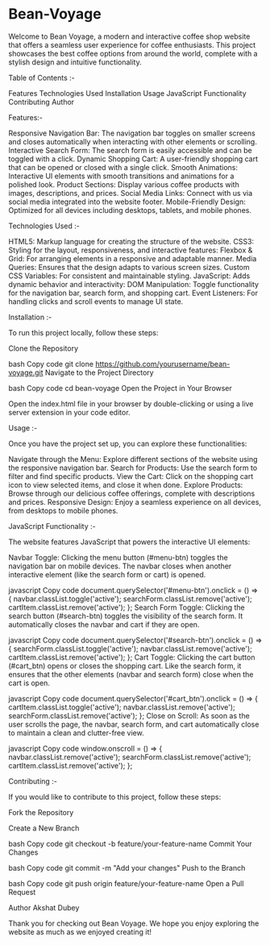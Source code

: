 # Bean-Voyage

Welcome to Bean Voyage, a modern and interactive coffee shop website that offers a seamless user experience for coffee enthusiasts. This project showcases the best coffee options from around the world, complete with a stylish design and intuitive functionality.

Table of Contents :-

Features
Technologies Used
Installation
Usage
JavaScript Functionality
Contributing
Author

Features:-

Responsive Navigation Bar: The navigation bar toggles on smaller screens and closes automatically when interacting with other elements or scrolling.
Interactive Search Form: The search form is easily accessible and can be toggled with a click.
Dynamic Shopping Cart: A user-friendly shopping cart that can be opened or closed with a single click.
Smooth Animations: Interactive UI elements with smooth transitions and animations for a polished look.
Product Sections: Display various coffee products with images, descriptions, and prices.
Social Media Links: Connect with us via social media integrated into the website footer.
Mobile-Friendly Design: Optimized for all devices including desktops, tablets, and mobile phones.

Technologies Used :-

HTML5: Markup language for creating the structure of the website.
CSS3: Styling for the layout, responsiveness, and interactive features:
Flexbox & Grid: For arranging elements in a responsive and adaptable manner.
Media Queries: Ensures that the design adapts to various screen sizes.
Custom CSS Variables: For consistent and maintainable styling.
JavaScript: Adds dynamic behavior and interactivity:
DOM Manipulation: Toggle functionality for the navigation bar, search form, and shopping cart.
Event Listeners: For handling clicks and scroll events to manage UI state.

Installation :-

To run this project locally, follow these steps:

Clone the Repository

bash
Copy code
git clone https://github.com/yourusername/bean-voyage.git
Navigate to the Project Directory

bash
Copy code
cd bean-voyage
Open the Project in Your Browser

Open the index.html file in your browser by double-clicking or using a live server extension in your code editor.

Usage :-

Once you have the project set up, you can explore these functionalities:

Navigate through the Menu: Explore different sections of the website using the responsive navigation bar.
Search for Products: Use the search form to filter and find specific products.
View the Cart: Click on the shopping cart icon to view selected items, and close it when done.
Explore Products: Browse through our delicious coffee offerings, complete with descriptions and prices.
Responsive Design: Enjoy a seamless experience on all devices, from desktops to mobile phones.

JavaScript Functionality :-

The website features JavaScript that powers the interactive UI elements:

Navbar Toggle: Clicking the menu button (#menu-btn) toggles the navigation bar on mobile devices. The navbar closes when another interactive element (like the search form or cart) is opened.

javascript
Copy code
document.querySelector('#menu-btn').onclick = () => {
    navbar.classList.toggle('active');
    searchForm.classList.remove('active');
    cartItem.classList.remove('active');
};
Search Form Toggle: Clicking the search button (#search-btn) toggles the visibility of the search form. It automatically closes the navbar and cart if they are open.

javascript
Copy code
document.querySelector('#search-btn').onclick = () => {
    searchForm.classList.toggle('active');
    navbar.classList.remove('active');
    cartItem.classList.remove('active');
};
Cart Toggle: Clicking the cart button (#cart_btn) opens or closes the shopping cart. Like the search form, it ensures that the other elements (navbar and search form) close when the cart is open.

javascript
Copy code
document.querySelector('#cart_btn').onclick = () => {
    cartItem.classList.toggle('active');
    navbar.classList.remove('active');
    searchForm.classList.remove('active');
};
Close on Scroll: As soon as the user scrolls the page, the navbar, search form, and cart automatically close to maintain a clean and clutter-free view.

javascript
Copy code
window.onscroll = () => {
    navbar.classList.remove('active');
    searchForm.classList.remove('active');
    cartItem.classList.remove('active');
};

Contributing :-

If you would like to contribute to this project, follow these steps:

Fork the Repository

Create a New Branch

bash
Copy code
git checkout -b feature/your-feature-name
Commit Your Changes

bash
Copy code
git commit -m "Add your changes"
Push to the Branch

bash
Copy code
git push origin feature/your-feature-name
Open a Pull Request


Author
Akshat Dubey

Thank you for checking out Bean Voyage. We hope you enjoy exploring the website as much as we enjoyed creating it!

